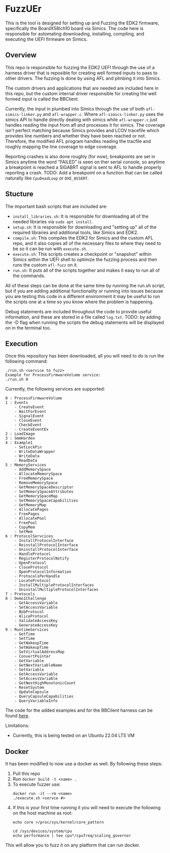 # FuzzUEr
This is the tool is designed for setting up and Fuzzing the EDK2 firmware, specifically the BoardX58Ich10 board via Simics. The code here is responsible for automating downloading, installing, compiling, and executing the UEFI firmware on Simics.

## Overview
This repo is responsible for fuzzing the EDK2 UEFI through the use of a harness driver that is reposible for creating well formed inputs to pass to other drivers. The fuzzing is done by using AFL and plmbing it into Simics.

The custom drivers and applications that are needed are included here in this repo, but the custom internal driver responsible for creating the well formed input is called the BBClient.

Currently, the input in plumbed into Simics through the use of both `afl-simics-linker.py` and `afl-wrapper.c`. Where `afl-simics-linker.py` uses the simics API to handle directly dealing with simics while `afl-wrapper.c` just handles reading the input from afl and processes it for simics. The coverage isn't perfect matching because Simics provides and LCOV tracefile which provides line numbers and whether they have been reached or not. Therefore, the modified AFL program handles reading the tracfile and roughly mapping the line coverage to edge coverage.

Reporting crashes is also done roughly (for now), breakpoints are set in Simics anytime the word "FAILED" is seen on ther serial console, so anytime a breakpoint is reached a SIGABRT signal is sent to AFL to handle properly reporting a crash. TODO: Add a breakpoint on a function that can be called naturally like `CpuDeadLoop` or `DXE_ASSERT`.

## Stucture
The important bash scripts that are included are:

* `install_libraries.sh`: It is responsible for downloading all of the needed libraries via `sudo apt install`.
* `setup.sh`: It is responsible for downloading and "setting up" all of the required libraries and additional tools, like Simics and EDK2.
* `compile.sh`: This compiles the EDK2 for Simics and the custom AFL repo, and it also copies all of the necessary files to where they need to be so it can be run with `execute.sh`.
* `execute.sh`: This scripts creates a checkpoint or "snapshot" within Simics within the UEFI shell to optimize the fuzzing process and then runs the custom `afl-fuzz` on it.
* `run.sh`: It puts all of the scripts together and makes it easy to run all of the commands.

All of these steps can be done at the same time by running the run.sh script, but if you are adding additional functionality or running into issues because you are testing this code in a different environment it may be useful to run the scripts one at a time so you know where the problem is happening.

Debug statements are included throughout the code to provide useful information, and these are stored in a file called `log.txt`. TODO: by adding the -D flag when running the scripts the debug statements will be displayed on in the terminal too.

## Execution

Once this repository has been downloaded, all you will need to do is run the following command:
```
./run.sh <service to fuzz>
Example for ProcessFirmwareVolume service:
./run.sh 0
```

Currently, the following services are supported:
```
0 : ProcessFirmwareVolume
1 : Events
    - CreateEvent
    - WaitForEvent
    - SignalEvent
    - CloseEvent
    - CheckEvent
    - CreateEventEx
2 : LoadImage
3 : SmmHarden
4 : Example1
    - SetLockPin
    - WriteDataWrapper
    - WriteData
    - ReadData
5 : MemoryServices
    - AddMemorySpace
    - AllocateMemorySpace
    - FreeMemorySpace
    - RemoveMemorySpace
    - GetMemorySpaceDescriptor
    - SetMemorySpaceAttributes
    - GetMemorySpaceMap
    - SetMemorySpaceCapabilities
    - GetMemoryMap
    - AllocatePages
    - FreePages
    - AllocatePool
    - FreePool
    - CopyMem
    - SetMem
6 : ProtocolServcices
    - InstallProtocolInterface
    - ReinstallProtocolInterface
    - UninstallProtocolInterface
    - HandleProtocol
    - RegisterProtocolNotify
    - OpenProtocol
    - CloseProtocol
    - OpenProtocolInformation
    - ProtocolsPerHandle
    - LocateProtocol
    - InstallMultipleProtocolInterfaces
    - UninstallMultipleProtocolInterfaces
7 : Protocols
8 : Demo1Challenge
    - GetAccessVariable
    - SetAccessVariable
    - BobProtocol
    - AliceProtocol
    - ValidateAccessKey
    - GenerateAccessKey
9 : RuntimeServices
    - GetTime
    - SetTime
    - GetWakeupTime
    - SetWakeupTime
    - SetVirtualAddressMap
    - ConvertPointer
    - GetVariable
    - GetNextVariableName
    - SetVariable
    - GetAccessVariable
    - SetAccessVariable
    - GetNextHighMonotonicCount
    - ResetSystem
    - UpdateCapsule
    - QueryCapsuleCapabilities
    - QueryVariableInfo
```

The code for the added examples and for the BBClient harness can be found [here](https://github.com/BreakingBoot/edk2/tree/fuzzuer).

Limitations:
- Currently, this is being tested on an Ubuntu 22.04 LTS VM

## Docker

It has been modified to now use a docker as well. By following these steps:

1. Pull this repo
2. Run `docker build -t <name> .`
3. To execute fuzzer use:
    ```
    docker run -it --rm <name>
    ./execute.sh <servce #>
    ```
4. If this is your first time running it you will need to execute the following on the host machine as root:
    ```
    echo core >/proc/sys/kernel/core_pattern

    cd /sys/devices/system/cpu
    echo performance | tee cpu*/cpufreq/scaling_governor
    ```

This will allow you to fuzz it on any platform that can run docker.
